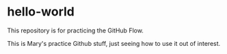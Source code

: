 # hello-world
This repository is for practicing the GitHub Flow.

This is Mary's practice Github stuff, just seeing how to use it out of interest.
